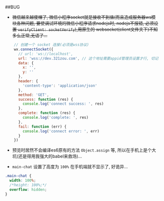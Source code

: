 ##BUG

- ~~微信越来越傻帽了, 微信小程序socket就是接收不到值(而且造成服务器ws模块各种问题, 要使调试环境的微信小程序请求nodejs时, nodejs不报错, 必须设置 `verifyClient: socketVerify`),用原生的 websocket(client文件夹下)不知多么正常,无语了...~~

```js
    // 创建一个 socket 连接(必须是wss协议)
    wx.connectSocket({
      // url: 'ws://localhost',
      url: 'wss://dev.321zou.com', // 这个地址需要appid管理员设置才行, 切记
      data: {
        x: '',
        y: ''
      },
      header: {
        'content-type': 'application/json'
      },
      method: 'GET',
      success: function (res) {
        console.log('connect success: ', res)
      },
      complete: function (res) {
        console.log('complete: ', res)
      },
      fail: function (err) {
        console.log('connect error: ', err)
      }
    })
```

- 预览时居然不会编译es6原有的方法 `Object.assign` 等, 所以在手机上是个大坑(还是得用我强大的babel来救场)...

- `main-chat` 设置了高度为 `100%` 在手机端就不显示了, 好诡异...

```css
.main-chat {
  width: 100%;
  /*height: 100%;*/
  overflow: hidden;
}
```